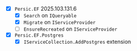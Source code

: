 - [x] `Persic.EF` 2025.103.131.6
    - [x] `Search` on `IQueryable`
    - [x] `Migrate` on `IServiceProvider`
    - [ ] `EnsureRecreated` on `IServiceProvider`
- [x] `Persic.EF.Postgres` <VERSION>
    - [x] `IServiceCollection.AddPostgres` extension
